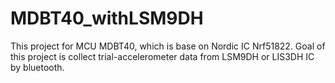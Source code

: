 # MDBT40_withLSM9DH
This project for MCU MDBT40, which is base on Nordic IC Nrf51822.
Goal of this project is collect trial-accelerometer data from LSM9DH or LIS3DH IC by bluetooth.
